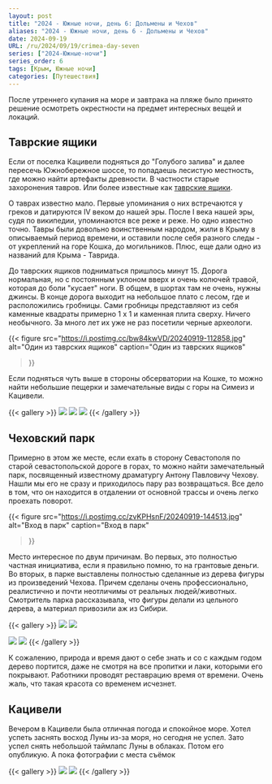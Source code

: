 ```yaml
---
layout: post
title: "2024 - Южные ночи, день 6: Дольмены и Чехов"
aliases: "2024 - Южные ночи, день 6 - Дольмены и Чехов"
date: 2024-09-19
URL: /ru/2024/09/19/crimea-day-seven
series: ["2024-Южные-ночи"]
series_order: 6
tags: [Крым, Южные ночи]
categories: [Путешествия]
---
```


После утреннего купания на море и завтрака на пляже было принято решение осмотреть окрестности на предмет интересных вещей и локаций.

## Таврские ящики

Если от поселка Кацивели подняться до "Голубого залива" и далее пересечь Южнобережное шоссе, то попадаешь лесистую местность, где можно найти артефакты древности. В частности старые захоронения тавров. Или более известные как [таврские ящики](https://ru.wikipedia.org/wiki/%D0%A2%D0%B0%D0%B2%D1%80%D1%81%D0%BA%D0%B8%D0%B5_%D0%BA%D0%B0%D0%BC%D0%B5%D0%BD%D0%BD%D1%8B%D0%B5_%D1%8F%D1%89%D0%B8%D0%BA%D0%B8_%D0%A2%D0%B0%D1%88-%D0%9A%D0%BE%D0%B9). 

О таврах известно мало. Первые упоминания о них встречаются у греков и датируются IV веком до нашей эры. После I века нашей эры, судя по википедии, упоминаются все реже и реже. Но одно известно точно. Тавры были довольно воинственным народом, жили в Крыму в описываемый период времени, и оставили после себя разного следы - от укреплений на горе Кошка, до могильников. Плюс, еще дали одно из названий для Крыма - Таврида.

До таврских ящиков подниматься пришлось минут 15. Дорога нормальная, но с постоянным уклоном вверх и очень колючей травой, которая до боли "кусает" ноги. В общем, в шортах там не очень, нужны джинсы. В конце дорога выходит на небольшое плато с лесом, где и расположились гробницы. Сами гробницы представляют из себя каменные квадраты примерно 1 x 1 и каменная плита сверху. Ничего необычного. За много лет их уже не раз посетили черные археологи.

{{< figure
    src="https://i.postimg.cc/bw84kwVD/20240919-112858.jpg"
    alt="Один из таврских ящиков"
    caption="Один из таврских ящиков"
>}}

Если подняться чуть выше в стороны обсерватории на Кошке, то можно найти небольшие пещерки и замечательные виды с горы на Симеиз и Кацивели.

{{< gallery >}}
  <img src="https://i.postimg.cc/L6jrJ1DF/20240919-114541.jpg" class="grid-w50 md:grid-w50" />
  <img src="https://i.postimg.cc/T39F9vBk/20240919-115751.jpg" class="grid-w50 md:grid-w50" />
  <img src="https://i.postimg.cc/zDssDjnk/20240919-115131.jpg" class="grid-w100 md:grid-w100" />
{{< /gallery >}}

## Чеховский парк

Примерно в этом же месте, если ехать в сторону Севастополя по старой севастопольской дороге в горах, то можно найти замечательный парк, посвященный известному драматургу Антону Павловичу Чехову. Нашли мы его не сразу и приходилось пару раз возвращаться. Все дело в том, что он находится в отдалении от основной трассы и очень легко проехать поворот.

{{< figure
    src="https://i.postimg.cc/zvKPHsnF/20240919-144513.jpg"
    alt="Вход в парк"
    caption="Вход в парк"
>}}

Место интересное по двум причинам. Во первых, это полностью частная инициатива, если я правильно помню, то на грантовые деньги. Во вторых, в парке выставлены полностью сделанные из дерева фигуры из произведений Чехова. Причем сделаны очень профессионально, реалистично и почти неотличимы от реальных людей/животных. Смотритель парка рассказывала, что фигуры делали из цельного дерева, а материал привозили аж из Сибири. 

{{< gallery >}}
  <img src="https://i.postimg.cc/vB1KbgTj/20240919-141651.jpg" class="grid-w100 md:grid-w100" />
  <img src="https://i.postimg.cc/4320DbfV/20240919-141559.jpg" class="grid-w50 md:grid-w50" />
  
 <img src="https://i.postimg.cc/LXrbX9Zs/20240919-142039.jpg" class="grid-w50 md:grid-w50" 
 />
 <img src="https://i.postimg.cc/DzwDpYT7/20240919-140021.jpg" class="grid-w100 md:grid-w100" />
{{< /gallery >}}

К сожалению, природа и время дают о себе знать и со с каждым годом дерево портится, даже не смотря на все пропитки и лаки, которыми его покрывают. Работники проводят реставрацию время от времени. Очень жаль, что такая красота со временем исчезнет.

## Кацивели

Вечером в Кацивели была отличная погода и спокойное море. Хотел успеть заснять восход Луны из-за моря, но сегодня не успел. Зато успел снять небольшой таймлапс Луны в облаках. Потом его опубликую. А пока фотографии с места съёмок

{{< gallery >}}
  <img src="https://i.postimg.cc/rF2H2pkn/20240919-193729.jpg" class="grid-w100 md:grid-w100" />
  <img src="https://i.postimg.cc/66vPPvD4/20240919-202312.jpg" class="grid-w100 md:grid-w100" />
{{< /gallery >}}